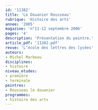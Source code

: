 ```yaml
---
id: '11382'
title: 'Le Douanier Rousseau'
rubrique: 'Histoire des arts'
annee: '2005'
magazine: 'n°11-12 septembre 2006'
pages: '4'
description: 'Présentation du peintre.'
article_pdf: '11382.pdf'
revue: 'L’école des lettres des lycées'
auteurs:
- Michel Marbeau
disciplines:
- histoire
niveau_etudes:
- première
- terminale
peintres:
- Rousseau le douanier
programmes:
- histoire des arts
---
```

